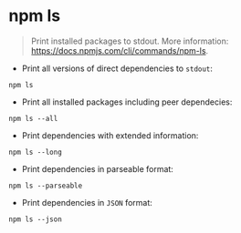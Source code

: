 # npm ls

> Print installed packages to stdout.
> More information: <https://docs.npmjs.com/cli/commands/npm-ls>.

- Print all versions of direct dependencies to `stdout`:

`npm ls`

- Print all installed packages including peer dependecies:

`npm ls --all`

- Print dependencies with extended information:

`npm ls --long`

- Print dependencies in parseable format:

`npm ls --parseable`

- Print dependencies in `JSON` format:

`npm ls --json`

